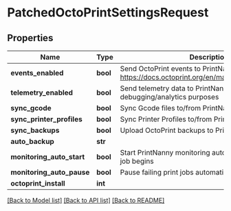 # PatchedOctoPrintSettingsRequest


## Properties
Name | Type | Description | Notes
------------ | ------------- | ------------- | -------------
**events_enabled** | **bool** | Send OctoPrint events to PrintNanny Cloud https://docs.octoprint.org/en/master/events/index.html | [optional] 
**telemetry_enabled** | **bool** | Send telemetry data to PrintNanny Cloud for debugging/analytics purposes | [optional] 
**sync_gcode** | **bool** | Sync Gcode files to/from PrintNanny Cloud | [optional] 
**sync_printer_profiles** | **bool** | Sync Printer Profiles to/from PrintNanny Cloud | [optional] 
**sync_backups** | **bool** | Upload OctoPrint backups to PrintNanny Cloud | [optional] 
**auto_backup** | **str** |  | [optional] 
**monitoring_auto_start** | **bool** | Start PrintNanny monitoring automatically when a print job begins | [optional] 
**monitoring_auto_pause** | **bool** | Pause failing print jobs automatically | [optional] 
**octoprint_install** | **int** |  | [optional] 

[[Back to Model list]](../README.md#documentation-for-models) [[Back to API list]](../README.md#documentation-for-api-endpoints) [[Back to README]](../README.md)


